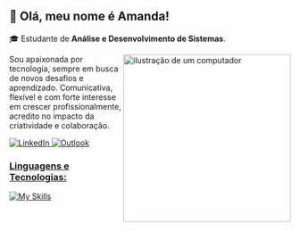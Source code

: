 
## 💜 Olá, meu nome é Amanda! 

🎓 Estudante de **Análise e Desenvolvimento de Sistemas**.  

<img src="https://i.ibb.co/8cRTxFQ/Leonardo-Phoenix-A-stylized-image-of-a-laptop-with-programming-2-removebg-preview.png" alt="ilustração de um computador" min-width="400px" max-width="400px" width="300px" align="right">


  Sou apaixonada por tecnologia, sempre em busca de novos desafios e aprendizado. Comunicativa, flexível e com forte interesse em crescer profissionalmente, <br>
  acredito no impacto da criatividade e colaboração.
</p>
<p align="left">
   <a href="https://www.linkedin.com/in/amandagbapt/" title="LinkedIn">
    <img src="https://img.shields.io/badge/LinkedIn-0077B5?style=for-the-badge&logo=linkedin&logoColor=white" alt="LinkedIn"/>
  </a>

 <a href="mailto:amandagbapt@outlook.com" title="Email">
    <img src="https://img.shields.io/badge/Microsoft_Outlook-0078D4?style=for-the-badge&logo=outlook&logoColor=white" alt="Outlook"/>
<p align="left"> 
<p align="left">
    <h3><strong>Linguagens e Tecnologias:</strong></h3>
  <img src="https://skillicons.dev/icons?i=html,css,react,nodejs,mongodb,aws,mysql,java,javascript,python&perline=7" alt="My Skills"/>
</p>
</p>

